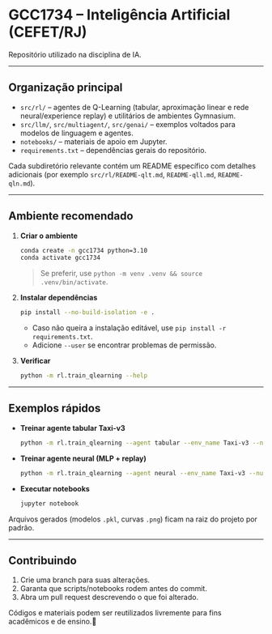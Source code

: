 # GCC1734 – Inteligência Artificial (CEFET/RJ)

Repositório utilizado na disciplina de IA.

---

## Organização principal

- `src/rl/` – agentes de Q-Learning (tabular, aproximação linear e rede neural/experience replay) e utilitários de ambientes Gymnasium.
- `src/llm/`, `src/multiagent/`, `src/genai/` – exemplos voltados para modelos de linguagem e agentes.
- `notebooks/` – materiais de apoio em Jupyter.
- `requirements.txt` – dependências gerais do repositório.

Cada subdiretório relevante contém um README específico com detalhes adicionais (por exemplo `src/rl/README-qlt.md`, `README-qll.md`, `README-qln.md`).

---

## Ambiente recomendado

1. **Criar o ambiente**
   ```bash
   conda create -n gcc1734 python=3.10
   conda activate gcc1734
   ```

   > Se preferir, use `python -m venv .venv && source .venv/bin/activate`.

2. **Instalar dependências**
   ```bash
   pip install --no-build-isolation -e .
   ```
   - Caso não queira a instalação editável, use `pip install -r requirements.txt`.
   - Adicione `--user` se encontrar problemas de permissão.

3. **Verificar**
   ```bash
   python -m rl.train_qlearning --help
   ```

---

## Exemplos rápidos

- **Treinar agente tabular Taxi-v3**
  ```bash
  python -m rl.train_qlearning --agent tabular --env_name Taxi-v3 --num_episodes 8000
  ```

- **Treinar agente neural (MLP + replay)**
  ```bash
  python -m rl.train_qlearning --agent neural --env_name Taxi-v3 --num_episodes 5000 --plot
  ```

- **Executar notebooks**
  ```bash
  jupyter notebook
  ```

Arquivos gerados (modelos `.pkl`, curvas `.png`) ficam na raiz do projeto por padrão.

---

## Contribuindo

1. Crie uma branch para suas alterações.
2. Garanta que scripts/notebooks rodem antes do commit.
3. Abra um pull request descrevendo o que foi alterado.

Códigos e materiais podem ser reutilizados livremente para fins acadêmicos e de ensino.
